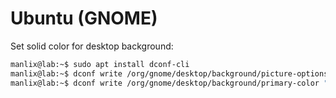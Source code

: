 # Ubuntu (GNOME)

Set solid color for desktop background:

```bash
manlix@lab:~$ sudo apt install dconf-cli
manlix@lab:~$ dconf write /org/gnome/desktop/background/picture-options "'none'"
manlix@lab:~$ dconf write /org/gnome/desktop/background/primary-color "'#34414e'"

```
